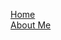 <html>
<head>
 <style>
  ul {
   list-style-type: none;
   margin: 0;
   padding: 0;
  }
  
  body {
   background-color: #2F2FA2;
  }
  
  li a {
   text-align: center;
   text-decoration: none;
   display: inline-block;
   width: 80px;
   background-color: #2F2FA2;
   color: #F64C72;
   border: 2px solid #F64C72
  }
 </style>
</head>
<body>

<ul>
 <li><a href="#home">Home</a></li>
 <li><a href="#about">About Me</a></li>
</ul>
 
</body>
</html>
